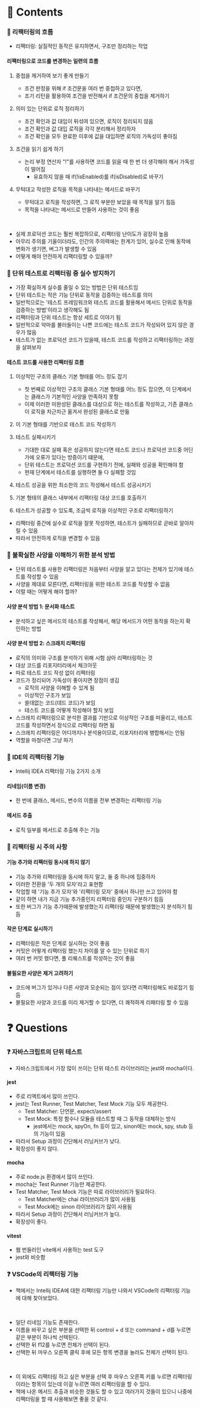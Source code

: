 # 📌 Contents

### 📌 리팩터링의 흐름

- 리팩터링: 실질적인 동작은 유지하면서, 구조만 정리하는 작업

#### 리팩터링으로 코드를 변경하는 일련의 흐름

1. 중첩을 제거하여 보기 좋게 만들기

   - 조건 판정을 위해 if 조건문을 여러 번 중첩하고 있다면,
   - 조기 리턴을 활용하여 조건을 반전해서 if 조건문의 중첩을 제거하기

2. 의미 있는 단위로 로직 정리하기

   - 조건 확인과 값 대입이 뒤섞여 있으면, 로직이 정리되지 않음
   - 조건 확인과 값 대입 로직을 각각 분리해서 정리하자
   - 조건 확인을 모두 완료한 이후에 값을 대입하면 로직의 가독성이 좋아짐

3. 조건을 읽기 쉽게 하기

   - 논리 부정 연산자 "!"를 사용하면 코드를 읽을 때 한 번 더 생각해야 해서 가독성이 떨어짐
     - 유효하지 않을 때 if(!isEnabled)를 if(isDisabled)로 바꾸기

4. 무턱대고 작성한 로직을 목적을 나타내는 메서드로 바꾸기

   - 무턱대고 로직을 작성하면, 그 로직 부분만 보았을 때 목적을 알기 힘듬
   - 목적을 나타내는 메서드로 만들어 사용하는 것이 좋음

<br />

- 실제 프로덕션 코드는 훨씬 복잡하므로, 리팩터링 난이도가 굉장히 높음
- 아무리 주의를 기울이더라도, 인간의 주의력에는 한계가 있어, 실수로 인해 동작에 변화가 생기면, 버그가 발생할 수 있음
- 어떻게 해야 안전하게 리팩터링할 수 있을까?

### 📌 단위 테스트로 리팩터링 중 실수 방지하기

- 가장 확실하게 실수를 줄일 수 있는 방법은 단위 테스트임
- 단위 테스트는 작은 기능 단위로 동작을 검증하는 테스트를 의미
- 일반적으로는 '테스트 프레임워크와 테스트 코드를 활용해서 메서드 단위로 동작을 검증하는 방법'이라고 생각해도 됨
- 리팩터링과 단위 테스트는 항상 세트로 이야기 됨
- 일반적으로 악마를 불러들이는 나쁜 코드에는 테스트 코드가 작성되어 있지 않은 경우가 많음
- 테스트가 없는 프로덕션 코드가 있을때, 테스트 코드를 작성하고 리팩터링하는 과정을 살펴보자

#### 테스트 코드를 사용한 리팩터링 흐름

1. 이상적인 구조의 클래스 기본 형태를 어느 정도 잡기

   - 첫 번째로 이상적인 구조의 클래스 기본 형태를 어느 정도 잡으면, 이 단계에서는 클래스가 기본적인 사양을 만족하지 못함
   - 이제 이러한 미완성된 클래스를 대상으로 하는 테스트를 작성하고, 기존 클래스이 로직을 차근차근 옮겨서 완성된 클래스로 만듦

2. 이 기본 형태를 기반으로 테스트 코드 작성하기

3. 테스트 실패시키기

   - 기대한 대로 실패 혹은 성공하지 않는다면 테스트 코드나 프로덕션 코드중 어딘가에 오류가 있다는 방증이기 떄문에,
   - 단위 테스트는 프로덕션 코드를 구현하기 전에, 실패와 성공을 확인해야 함
   - 현재 단계에서 테스트를 실행하면 둘 다 실패할 것임

4. 테스트 성공을 위한 최소한의 코드 작성해서 테스트 성공시키기

5. 기본 형태의 클래스 내부에서 리팩터링 대상 코드를 호출하기

6. 테스트가 성공할 수 있도록, 조금씩 로직을 이상적인 구조로 리팩터링하기

- 리팩터링 중간에 실수로 로직을 잘못 작성하면, 테스트가 실패하므로 곧바로 알아차릴 수 있음
- 따라서 안전하게 로직을 변경할 수 있음

### 📌 불확실한 사양을 이해하기 위한 분석 방법

- 단위 테스트를 사용한 리팩터링은 처음부터 사양을 알고 있다는 전제가 있기에 테스트를 작성할 수 있음
- 사양을 제대로 모른다면, 리팩터링을 위한 테스트 코드를 작성할 수 없음
- 이럴 때는 어떻게 해야 할까?

#### 사양 분석 방법 1: 문서화 테스트

- 분석하고 싶은 메서드의 테스트를 작성해서, 해당 메서드가 어떤 동작을 하는지 확인하는 방법

#### 사양 분석 방법 2: 스크래치 리팩터링

- 로직의 의미와 구조를 분석하기 위해 시험 삼아 리팩터링하는 것
- 대상 코드를 리포지터리에서 체크아웃
- 따로 테스트 코드 작성 없이 리팩터링
- 코드가 정리되어 가독성이 좋아지면 장점이 생김
  - 로직의 사양을 이해할 수 있게 됨
  - 이상적인 구조가 보임
  - 쓸데없는 코드(데드 코드)가 보임
  - 테스트 코드를 어떻게 작성해야 할지 보임
- 스크래치 리팩터링으로 분석한 결과를 기반으로 이상적인 구조를 떠올리고, 테스트 코드를 작성하면서 정식으로 리팩터링 하면 됨
- 스크래치 리팩터링은 어디까지나 분석용이므로, 리포지터리에 병합해서는 안됨
- 역할을 마쳤다면 그냥 파기

### 📌 IDE의 리팩터링 기능

- Intellij IDEA 리팩터링 기능 2가지 소개

#### 리네임(이름 변경)

- 한 번에 클래스, 메서드, 변수의 이름을 전부 변경하는 리팩터링 기능

#### 메서드 추출

- 로직 일부를 메서드로 추출해 주는 기능

### 📌 리팩터링 시 주의 사항

#### 기능 추가와 리팩터링 동시에 하지 않기

- 기능 추가와 리팩터링을 동시에 하지 말고, 둘 중 하나에 집중하자
- 이러한 전환을 '두 개의 모자'라고 표현함
- 작업할 때 '기능 추가 모자'와 '리팩터링 모자' 중에서 하나만 쓰고 있어야 함
- 같이 하면 내가 지금 기능 추가중인지 리팩터링 중인지 구분하기 힘듬
- 또한 버그가 기능 추가때문에 발생했는지 리팩터링 때문에 발생했는지 분석하기 힘듬

#### 작은 단계로 실시하기

- 리팩터링은 작은 단계로 실시하는 것이 좋음
- 커밋은 어떻게 리팩터링 했는지 차이를 알 수 있는 단위로 하기
- 여러 번 커밋 했다면, 풀 리퀘스트를 작성하는 것이 좋음

#### 불필요한 사양은 제거 고려하기

- 코드에 버그가 있거나 다른 사양과 모순되는 점이 있다면 리팩터링해도 바로잡기 힘듬
- 불필요한 사양과 코드를 미리 제거할 수 있다면, 더 쾌적하게 리패터링 할 수 있음

# ❓ Questions

### ❓ 자바스크립트의 단위 테스트

- 자바스크립트에서 가장 많이 쓰이는 단위 테스트 라이브러리는 jest와 mocha이다.

#### jest

- 주로 리액트에서 많이 쓰인다.
- jest는 Test Runner, Test Matcher, Test Mock 기능 모두 제공한다.
  - Test Matcher: 단언문, expect/assert
  - Test Mock: 특정 함수나 모듈을 테스트할 때 그 동작을 대체하는 방식
    - jest에서는 mock, spyOn, fn 등이 있고, sinon에는 mock, spy, stub 등의 기능이 있음
- 따라서 Setup 과정이 간단해서 러닝커브가 낮다.
- 확장성이 좋지 않다.

#### mocha

- 주로 node.js 환경에서 많이 쓰인다.
- mocha는 Test Runner 기능만 제공한다.
- Test Matcher, Test Mock 기능은 따로 라이브러리가 필요하다.
  - Test Matcher에는 chai 라이브러리가 많이 사용됨
  - Test Mock에는 sinon 라이브러리가 많이 사용됨
- 따라서 Setup 과정이 간단해서 러닝커브가 높다.
- 확장성이 좋다.

#### vitest

- 웹 번들러인 vite에서 사용하는 test 도구
- jest와 비슷함

### ❓ VSCode의 리팩터링 기능

- 책에서는 Intellij IDEA에 대한 리팩터링 기능만 나와서 VSCode의 리팩터링 기능에 대해 찾아보았다.

<br />

- 일단 리네임 기능도 존재한다.
- 이름을 바꾸고 싶은 부분을 선택한 뒤 control + d 또는 command + d를 누르면 같은 부분이 하나씩 선택된다.
- 선택한 뒤 f12를 누르면 전체가 선택이 된다.
- 선택한 뒤 마우스 오른쪽 클릭 후에 모든 항목 변경을 눌러도 전체가 선택이 된다.

<br />

- 이 외에도 리팩터링 하고 싶은 부분을 선택 후 마우스 오른쪽 키를 누르면 리팩터링이라는 항목이 있는데 이걸 누르면 여러 리팩터링을 할 수 있다.
- 책에 나온 메서드 추출과 비슷한 것들도 할 수 있고 여러가지 것들이 있으니 나중에 리팩터링을 할 때 사용해보면 좋을 것 같다.
